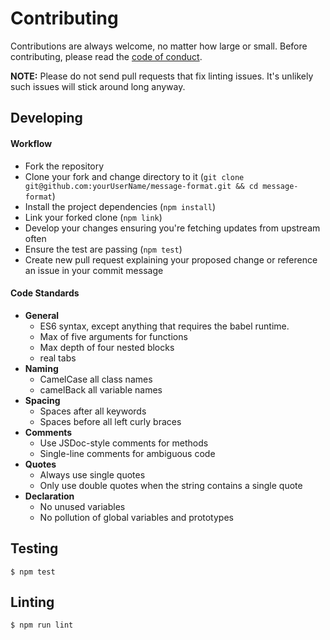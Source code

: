 # Contributing

Contributions are always welcome, no matter how large or small. Before
contributing, please read the
[code of conduct](https://github.com/thetalecrafter/message-format/blob/master/CODE_OF_CONDUCT.md).

**NOTE:** Please do not send pull requests that fix linting issues. It's
unlikely such issues will stick around long anyway.

## Developing

#### Workflow

* Fork the repository
* Clone your fork and change directory to it (`git clone git@github.com:yourUserName/message-format.git && cd message-format`)
* Install the project dependencies (`npm install`)
* Link your forked clone (`npm link`)
* Develop your changes ensuring you're fetching updates from upstream often
* Ensure the test are passing (`npm test`)
* Create new pull request explaining your proposed change or reference an issue
  in your commit message

#### Code Standards

 * **General**
   * ES6 syntax, except anything that requires the babel runtime.
   * Max of five arguments for functions
   * Max depth of four nested blocks
   * real tabs
 * **Naming**
   * CamelCase all class names
   * camelBack all variable names
 * **Spacing**
   * Spaces after all keywords
   * Spaces before all left curly braces
 * **Comments**
   * Use JSDoc-style comments for methods
   * Single-line comments for ambiguous code
 * **Quotes**
   * Always use single quotes
   * Only use double quotes when the string contains a single quote
 * **Declaration**
   * No unused variables
   * No pollution of global variables and prototypes

## Testing

    $ npm test

## Linting

    $ npm run lint

